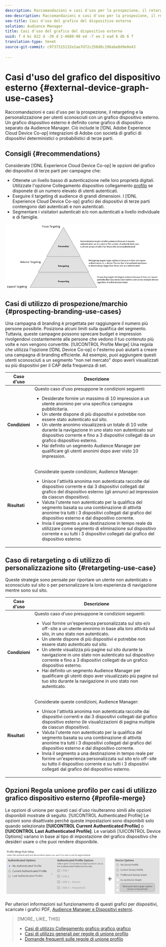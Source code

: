 ```yaml
---
description: Raccomandazioni e casi d'uso per la prospezione, il retargeting e la personalizzazione per utenti sconosciuti con un grafico dispositivo esterno. Un grafico dispositivo esterno è definito come grafico di dispositivo separato da Audience Manager. Ciò include Adobe Experience Cloud Device Co-op e altre integrazioni di Adobe con società di grafici per dispositivi deterministici o probabilistici di terze parti.
seo-description: Raccomandazioni e casi d'uso per la prospezione, il retargeting e la personalizzazione per utenti sconosciuti con un grafico dispositivo esterno. Un grafico dispositivo esterno è definito come grafico di dispositivo separato da Audience Manager. Ciò include Adobe Experience Cloud Device Co-op e altre integrazioni di Adobe con società di grafici per dispositivi deterministici o probabilistici di terze parti.
seo-title: Casi d'uso del grafico del dispositivo esterno
solution: Audience Manager
title: Casi d'uso del grafico del dispositivo esterno
uuid: f 4 bc 822 d -39 d 2-4680-90 ed -7 ee 2 ead 6 db 6 f
translation-type: tm+mt
source-git-commit: c9737315132e2ae7d72c250d8c196abe8d9e0e43

---
```



# Casi d&#39;uso del grafico del dispositivo esterno {#external-device-graph-use-cases}

Raccomandazioni e casi d&#39;uso per la prospezione, il retargeting e la personalizzazione per utenti sconosciuti con un grafico dispositivo esterno. Un grafico dispositivo esterno è definito come grafico di dispositivo separato da Audience Manager. Ciò include le [!DNL Adobe Experience Cloud Device Co-op] integrazioni di Adobe con società di grafici di dispositivi deterministici o probabilistici di terze parti.

## Consigli {#recommendations}

Considerate [!DNL Experience Cloud Device Co-op] le opzioni del grafico dei dispositivi di terze parti per campagne che:

* Ottenete un livello basso di autenticazione nelle loro proprietà digitali. Utilizzate l&#39;opzione Collegamento dispositivo collegamento [profilo](../../features/profile-merge-rules/merge-rule-definitions.md#device-options) se disponete di un numero elevato di utenti autenticati.
* Eseguire il targeting di audience di grandi dimensioni. I [!DNL Experience Cloud Device Co-op] grafici dei dispositivi di terze parti contengono dati autenticati e non autenticati.
* Segmentare i visitatori autenticati e/o non autenticati a livello individuale e di famiglie.

![](assets/merge-rule-triangle1.png)

## Casi di utilizzo di prospezione/marchio {#prospecting-branding-use-cases}

Una campagna di branding è progettata per raggiungere il numero più persone possibile. Posiziona alcuni limiti sulla qualifica del segmento. Tuttavia, queste campagne possono sprecare budget e impression rivolgendovi costantemente alle persone che vedono il tuo contenuto più volte e non vengono convertite. [!UICONTROL Profile Merge] Una regola che utilizza l&#39;opzione [!DNL Device Co-op] o l&#39;esterno può aiutarti a creare una campagna di branding efficiente. Ad esempio, puoi aggiungere questi utenti sconosciuti a un segmento &quot;non nel mercato&quot; dopo averli visualizzati su più dispositivi per il CAP della frequenza di set.

<table id="table_00F6EED172574E80A38CADA8A92A23B1"> 
 <thead> 
  <tr> 
   <th colname="col1" class="entry"> Caso d'uso </th> 
   <th colname="col2" class="entry"> Descrizione </th> 
  </tr> 
 </thead>
 <tbody> 
  <tr> 
   <td colname="col1"> <p> <b>Condizioni</b> </p> </td> 
   <td colname="col2">Questo caso d'uso presuppone le condizioni seguenti: <p> 
     <ul id="ul_F5CA7EE525774F7EBA5FBB5F94E4EDC8"> 
      <li id="li_81AE304924724146A24FAB5B6533AD8E">Desiderate fornire un massimo di 10 impression a un utente anonimo per una specifica campagna pubblicitaria. </li> 
      <li id="li_E371F989735245B0B82433DE240D56D0">Un utente dispone di più dispositivi e potrebbe non essere stato autenticato sul sito. </li> 
      <li id="li_9231ABE15CA249E6B79D8BF0E511FD33">Un utente anonimo visualizzerà un totale di 10 volte durante la navigazione in uno stato non autenticato sul dispositivo corrente e fino a 3 dispositivi collegati da un grafico dispositivo esterno. </li> 
      <li id="li_8C276C07019C49EFA3A0D0D54CF73C31">Hai definito un <span class="keyword"> segmento Audience Manager</span> per qualificare gli utenti anonimi dopo aver visto 10 impression. </li> 
     </ul> </p> </td> 
  </tr> 
  <tr> 
   <td colname="col1"> <p> <b>Risultati</b> </p> </td> 
   <td colname="col2"> <p>Considerate queste condizioni, <span class="keyword"> Audience Manager</span>: </p> <p> 
     <ul id="ul_8E988B1005324526BC6DC6637BBACCFB"> 
      <li id="li_C9DD546754914BACB8F4C92C7D4ED70E">Unisce l'attività anonima non autenticata raccolte dal dispositivo corrente e dai 3 dispositivi collegati dal grafico del dispositivo esterno (gli annunci ad impression da ciascun dispositivo). </li> 
      <li id="li_FB55CB9116074525BA30FF062D1136AE">Valuta l'utente non autenticato per la qualifica del segmento basata su una combinazione di attività anonime tra tutti i 3 dispositivi collegati dal grafico del dispositivo esterno e dal dispositivo corrente. </li> 
      <li id="li_B28EB32F718145A7ABBDAC0AF75E2AFC">Invia il segmento a una destinazione in tempo reale da utilizzare come segmento di eliminazione sul dispositivo corrente e su tutti i 3 dispositivi collegati dal grafico del dispositivo esterno. </li> 
     </ul> </p> </td> 
  </tr> 
 </tbody> 
</table>

## Caso di retargeting o di utilizzo di personalizzazione sito {#retargeting-use-case}

Queste strategie sono pensate per riportare un utente non autenticato o sconosciuto sul sito o per personalizzare la loro esperienza di navigazione mentre sono sul sito.

<table id="table_0EE2052AA3E744B3B76036FC06B5A453"> 
 <thead> 
  <tr> 
   <th colname="col1" class="entry"> Caso d'uso </th> 
   <th colname="col2" class="entry"> Descrizione </th> 
  </tr> 
 </thead>
 <tbody> 
  <tr> 
   <td colname="col1"> <p> <b>Condizioni</b> </p> </td> 
   <td colname="col2">Questo caso d'uso presuppone le condizioni seguenti: <p> 
     <ul id="ul_FD0B869B4AF3453FAEC9BA3A45ABF039"> 
      <li id="li_8E30BAED42E94AB3B81FCB1C7464E5FC">Vuoi fornire un'esperienza personalizzata sul sito e/o off-site a un utente anonimo in base alla loro attività sul sito, in uno stato non autenticato. </li> 
      <li id="li_3DBE53BA94324F1BA1C52A37AD4E426C">Un utente dispone di più dispositivi e potrebbe non essere stato autenticato sul sito. </li> 
      <li id="li_F867AFBDC1A54CD6A68AB0EC196E27C9">Un utente visualizza più pagine sul sito durante la navigazione in uno stato non autenticato sul dispositivo corrente e fino a 3 dispositivi collegati da un grafico dispositivo esterno. </li> 
      <li id="li_7E35D77949CE4E69BD51655AA4C40BEE">Hai definito un segmento <span class="keyword"> Audience Manager</span> per qualificare gli utenti dopo aver visualizzato più pagine sul tuo sito durante la navigazione in uno stato non autenticato. </li> 
     </ul> </p> </td> 
  </tr> 
  <tr> 
   <td colname="col1"> <p> <b>Risultati</b> </p> </td> 
   <td colname="col2"> <p>Considerate queste condizioni, <span class="wintitle"> Audience Manager</span>: </p> <p> 
     <ul id="ul_301339426B0643B295DC5B17E1939CFB"> 
      <li id="li_7E8BC3B179804F4A929497DE81E76911">Unisce l'attività anonima non autenticata raccolte dai dispositivi correnti e dai 3 dispositivi collegati dal grafico dispositivo esterno (le visualizzazioni di pagina multiple da ciascun dispositivo). </li> 
      <li id="li_803EFD58AA124A5BBC8279C4DC695544">Valuta l'utente non autenticato per la qualifica del segmento basata su una combinazione di attività anonime tra tutti i 3 dispositivi collegati dal grafico del dispositivo esterno e dal dispositivo corrente. </li> 
      <li id="li_98D749268CC5456CBC9CF3BF5EB91BA8">Invia il segmento a una destinazione in tempo reale per fornire un'esperienza personalizzata sul sito e/o off-site su tutto il dispositivo corrente e su tutti i 3 dispositivi collegati dal grafico del dispositivo esterno. </li>
     </ul> </p> </td>
  </tr>
 </tbody>
</table>

## Opzioni Regola unione profilo per casi di utilizzo grafico dispositivo esterno {#profile-merge}

Le opzioni di unione per questi casi d&#39;uso risulteranno simili alle opzioni disponibili mostrate di seguito. [!UICONTROL Authenticated Profile] Le opzioni sono disattivate perché queste impostazioni sono disponibili solo quando selezionate **[!UICONTROL Current Authenticated Profile]** o **[!UICONTROL Last Authenticated Profile]**. Le variabili [!UICONTROL Device Options] variano in base al tipo di impostazione del grafico dispositivo che desideri usare o che puoi rendere disponibile.

![](assets/merge-rules-external.png)

Per ulteriori informazioni sul funzionamento di questi grafici per dispositivi, scaricate i grafici PDF, [Audience Manager e Dispositivi esterni](https://marketing.adobe.com/resources/help/en_US/aam/downloads/AAM_Device_Graphs.pdf).

>[!MORE_ LIKE_ THIS]
>
>* [Casi di utilizzo Collegamento grafico grafico grafico](../../features/profile-merge-rules/profile-link-use-case.md)
>* [Casi di utilizzo generali per regole di unione profilo](../../features/profile-merge-rules/merge-rule-targeting-options.md)
>* [Domande frequenti sulle regole di unione profilo](../../faq/faq-profile-merge.md)

